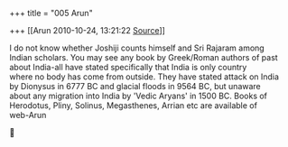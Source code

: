 +++
title = "005 Arun"

+++
[[Arun	2010-10-24, 13:21:22 [Source](https://groups.google.com/g/bvparishat/c/ArSlzz9DsVQ)]]



I do not know whether Joshiji counts himself and Sri Rajaram among  
Indian scholars. You may see any book by Greek/Roman authors of past  
about India-all have stated specifically that India is only country  
where no body has come from outside. They have stated attack on India  
by Dionysus in 6777 BC and glacial floods in 9564 BC, but unaware  
about any migration into India by 'Vedic Aryans' in 1500 BC. Books of  
Herodotus, Pliny, Solinus, Megasthenes, Arrian etc are available of  
web-Arun  



